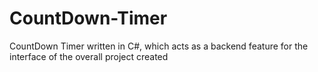 # CountDown-Timer
CountDown Timer written in C#, which acts as a backend feature for the interface of the overall project created
